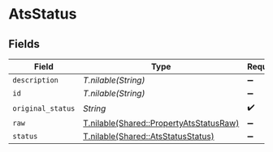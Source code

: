 # AtsStatus


## Fields

| Field                                                                                  | Type                                                                                   | Required                                                                               | Description                                                                            |
| -------------------------------------------------------------------------------------- | -------------------------------------------------------------------------------------- | -------------------------------------------------------------------------------------- | -------------------------------------------------------------------------------------- |
| `description`                                                                          | *T.nilable(String)*                                                                    | :heavy_minus_sign:                                                                     | N/A                                                                                    |
| `id`                                                                                   | *T.nilable(String)*                                                                    | :heavy_minus_sign:                                                                     | N/A                                                                                    |
| `original_status`                                                                      | *String*                                                                               | :heavy_check_mark:                                                                     | N/A                                                                                    |
| `raw`                                                                                  | [T.nilable(Shared::PropertyAtsStatusRaw)](../../models/shared/propertyatsstatusraw.md) | :heavy_minus_sign:                                                                     | N/A                                                                                    |
| `status`                                                                               | [T.nilable(Shared::AtsStatusStatus)](../../models/shared/atsstatusstatus.md)           | :heavy_minus_sign:                                                                     | N/A                                                                                    |